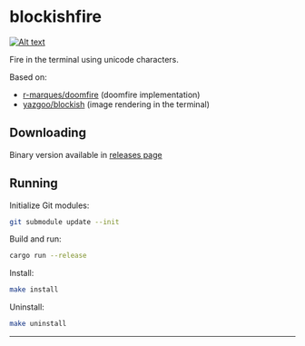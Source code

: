 # blockishfire


[![Alt text](https://img.youtube.com/vi/O2TPNWa0P5Q/0.jpg)](https://www.youtube.com/watch?v=O2TPNWa0P5Q)

Fire in the terminal using unicode characters.

Based on:

- [r-marques/doomfire](https://github.com/r-marques/doomfire/) (doomfire implementation)
- [yazgoo/blockish](https://github.com/yazgoo/blockish) (image rendering in the terminal)

## Downloading

Binary version available in [releases page](https://github.com/yazgoo/blockishfire/releases)

## Running

Initialize Git modules:

```bash
git submodule update --init
```

Build and run:

```bash
cargo run --release
```

Install:

```bash
make install
```

Uninstall:

```bash
make uninstall
```

---
